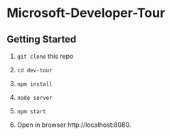 # Microsoft-Developer-Tour

## Getting Started

1. `git clone` this repo

2. `cd dev-tour`

3. `npm install`

4. `node server`

5. `npm start`

6. Open in browser http://localhost:8080.
